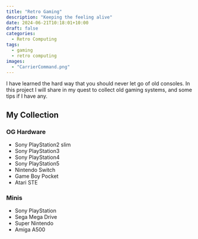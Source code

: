 ```yaml
---
title: "Retro Gaming"
description: "Keeping the feeling alive"
date: 2024-06-21T10:18:01+10:00
draft: false
categories:
  - Retro Computing
tags:
  - gaming
  - retro computing
images:
  - "CarrierCommand.png"
---
```

I have learned the hard way that you should never let go of old consoles. In this project I will share in my quest to collect old gaming systems, and some tips if I have any.

<!--more-->

## My Collection
### OG Hardware
- Sony PlayStation2 slim
- Sony PlayStation3
- Sony PlayStation4
- Sony PlayStation5
- Nintendo Switch
- Game Boy Pocket
- Atari STE

### Minis
- Sony PlayStation
- Sega Mega Drive
- Super Nintendo
- Amiga A500